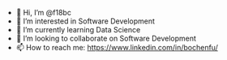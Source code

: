 - 👋 Hi, I’m @f18bc
- 👀 I’m interested in Software Development
- 🌱 I’m currently learning Data Science
- 💞️ I’m looking to collaborate on Software Development
- 📫 How to reach me: https://www.linkedin.com/in/bochenfu/

